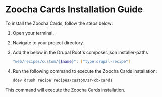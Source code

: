 # Zoocha Cards Installation Guide

To install the Zoocha Cards, follow the steps below:

1. Open your terminal.
2. Navigate to your project directory.
3. Add the below in the Drupal Root's composer.json installer-paths
    ```sh
    "web/recipes/custom/{$name}": ["type:drupal-recipe"]
    ```
4. Run the following command to execute the Zoocha Cards installation:

    ```sh
    ddev drush recipe recipes/custom/zr-cb-cards
    ```

This command will execute the Zoocha Cards installation.
